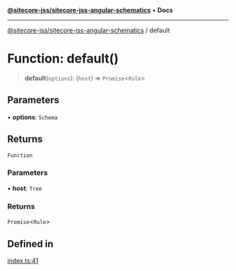 [**@sitecore-jss/sitecore-jss-angular-schematics**](../README.md) • **Docs**

***

[@sitecore-jss/sitecore-jss-angular-schematics](../README.md) / default

# Function: default()

> **default**(`options`): (`host`) => `Promise`\<`Rule`\>

## Parameters

• **options**: `Schema`

## Returns

`Function`

### Parameters

• **host**: `Tree`

### Returns

`Promise`\<`Rule`\>

## Defined in

[index.ts:41](https://github.com/Sitecore/jss/blob/ff400466a8d16483c667d9a837e1247d6192035e/packages/sitecore-jss-angular-schematics/src/jss-component/index.ts#L41)
